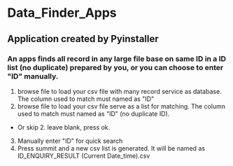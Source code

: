 # Data_Finder_Apps
## Application created by Pyinstaller

### An apps finds all record in any large file base on same ID in a ID list (no duplicate) prepared by you, or you can choose to enter "ID" manually.

1. browse file to load your csv file with many record service as database. The column used to match must named as "ID"
2. browse file to load your csv file serve as a list for matching. The column used to match must named as "ID" (no duplicate ID).
- Or skip 2. leave blank, press ok.
3. Manually enter "ID" for quick search
4. Press summit and a new csv list is generated. It will be named as ID_ENQUIRY_RESULT (Current Date_time).csv
